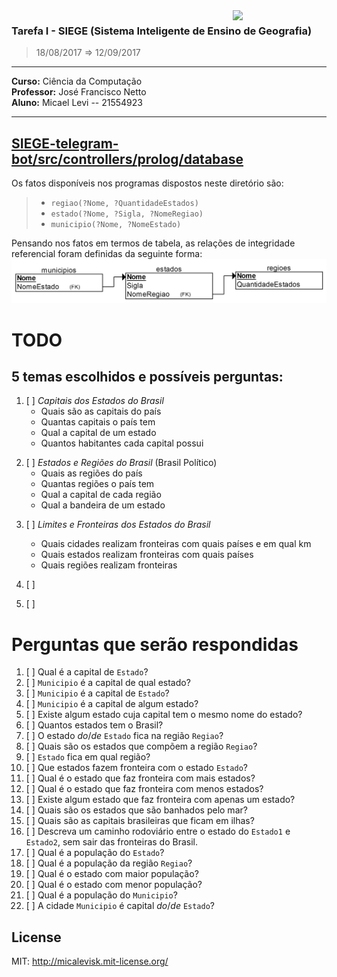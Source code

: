 <img src="http://icomp.ufam.edu.br/professores/images/ufam.png" width="150" align="right">


### Tarefa I - SIEGE (Sistema Inteligente de Ensino de Geografia)
> 18/08/2017 ⇒ 12/09/2017

----------------------------------------

**Curso:** Ciência da Computação <br>
**Professor:** José Francisco Netto <br>
**Aluno:** Micael Levi -- 21554923 <br>

----------------------------------------



## [SIEGE-telegram-bot/src/controllers/prolog/database](SIEGE-telegram-bot/src/controllers/prolog/database)

Os fatos disponíveis nos programas dispostos neste diretório são:
> - `regiao(?Nome, ?QuantidadeEstados)`
> - `estado(?Nome, ?Sigla, ?NomeRegiao)`
> - `municipio(?Nome, ?NomeEstado)`

Pensando nos fatos em termos de tabela, as relações de integridade referencial foram definidas da seguinte forma:
<img alt="erdplus.com" src="SIEGE-telegram-bot/src/prolog-controller/database/diagrama-integridade-referencial.png" width="600">



# TODO
<!-- https://pt.wikipedia.org/wiki/Geografia_do_Brasil -->

## 5 temas escolhidos e possíveis perguntas:
<!-- API para estados do Brasil
https://servicodados.ibge.gov.br/api/docs/localidades
http://www.geonames.org/export/place-hierarchy.html

http://www.geonames.org/childrenJSON?geonameId=3469034
{
"totalResultsCount": 27,
"geonames": [
    {
        "adminCode1": "01",
        "lng": "-70",
        "geonameId": 3665474,
        "toponymName": "Acre",
        "countryId": "3469034",
        "fcl": "A",
        "population": 732793,
        "numberOfChildren": 22,
        "countryCode": "BR",
        "name": "Acre",
        "fclName": "country, state, region,...",
        "countryName": "Brazil",
        "fcodeName": "first-order administrative division",
        "adminName1": "Acre",
        "lat": "-9",
        "fcode": "ADM1"
    }
  ]
}
-->

<!-- http://www.suapesquisa.com/geografia/estados_capitais_brasil.htm -->
1. [ ] *Capitais dos Estados do Brasil*
	- Quais são as capitais do país
	- Quantas capitais o país tem
	- Qual a capital de um estado
	- Quantos habitantes cada capital possui

<!-- https://pt.wikipedia.org/wiki/Lista_de_bandeiras_do_Brasil -->
2. [ ] *Estados e Regiões do Brasil* (Brasil Político)
	- Quais as regiões do país
	- Quantas regiões o país tem
	- Qual a capital de cada região
	- Qual a bandeira de um estado

<!-- https://pt.wikipedia.org/wiki/Lista_de_estados_fronteiri%C3%A7os_do_Brasil -->
<!-- https://pt.wikipedia.org/wiki/Lista_de_pa%C3%ADses_lim%C3%ADtrofes_do_Brasil -->
<!-- http://www.suapesquisa.com/geografia/estados_capitais_brasil.htm -->
3. [ ] *Limites e Fronteiras dos Estados do Brasil*
	- Quais cidades realizam fronteiras com quais países e em qual km
	- Quais estados realizam fronteiras com quais países
	- Quais regiões realizam fronteiras

4. [ ]

5. [ ]


# Perguntas que serão respondidas <!-- implementar!! -->
1.  [ ] Qual é a capital de `Estado`?
2.  [ ] `Municipio` é a capital de qual estado?
3.  [ ] `Municipio` é a capital de `Estado`?
4.  [ ] `Municipio` é a capital de algum estado?
5.  [ ] Existe algum estado cuja capital tem o mesmo nome do estado?
6.  [ ] Quantos estados tem o Brasil?
7.  [ ] O estado _do_/_de_ `Estado` fica na região `Regiao`?
8.  [ ] Quais são os estados que compõem a região `Regiao`?
9.  [ ] `Estado` fica em qual região?
10. [ ] Que estados fazem fronteira com o estado `Estado`?
11. [ ] Qual é o estado que faz fronteira com mais estados?
12. [ ] Qual é o estado que faz fronteira com menos estados?
13. [ ] Existe algum estado que faz fronteira com apenas um estado?
14. [ ] Quais são os estados que são banhados pelo mar?
15. [ ] Quais são as capitais brasileiras que ficam em ilhas?
16. [ ] Descreva um caminho rodoviário entre o estado do `Estado1` e `Estado2`, sem sair das fronteiras do Brasil.
17. [ ] Qual é a população do `Estado`?
18. [ ] Qual é a população da região `Regiao`?
19. [ ] Qual é o estado com maior população?
20. [ ] Qual é o estado com menor população?
21. [ ] Qual é a população do `Municipio`?
22. [ ] A cidade `Municipio` é capital _do_/_de_ `Estado`?



<!--
# Descrição da Tarefa

O objetivo é criar um sistema programado em `Prolog` que auxilie o ensino e aprendizagem de Geografia do Brasil. <br>
Devendo abranger, pelo menos, 5 tópicos. <br>
A interface pode ser feita empregando-se `XPCE/Prolog` ou outra linguagem.


# Documentação
www.swi-prolog.org/pldoc/

## Predicados

```
argumento de entrada: +
argumento de saída: -
argumento de entrada/saída: ?
```

- **length**(_?List, ?Int_) <br>
`True` if Int represents the number of elements in List. <br>
This predicate is a true relation and can be used to find the length of a list or produce a list (holding variables) of length Int. <br>
The predicate is non-deterministic, producing lists of increasing length if List is a partial list and Int is unbound. <br>
This predicate fails if the tail of List is equivalent to Int. <br>
It raises errors if:
  - Int is bound to a non-integer.
  - Int is a negative integer.
  - List is neither a list nor a partial list. This error condition includes cyclic lists.


# Como Usar

## Instalação

### Exemplo de Uso

-->

## License
MIT: http://micalevisk.mit-license.org/
